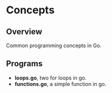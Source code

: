 # Concepts

## Overview
Common programming concepts in Go.

## Programs
* **loops.go**, two for loops in go.
* **functions.go**, a simple function in go.
